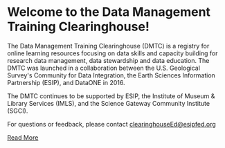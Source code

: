 # Welcome to the Data Management Training Clearinghouse! 

The Data Management Training Clearinghouse (DMTC) is a registry for online learning resources focusing on data skills and capacity building for research data management, data stewardship and data education.  The DMTC was launched in a collaboration between the U.S. Geological Survey's Community for Data Integration, the Earth Sciences Information Partnership (ESIP), and DataONE in 2016.  

The DMTC continues to be supported by ESIP, the Institute of Museum & Library Services (IMLS), and the Science Gateway Community Institute (SGCI).  

For questions or feedback, please contact [clearinghouseEd@esipfed.org](mailto:clearinghouseEd@esipfed.org/)

[Read More](about.html)
